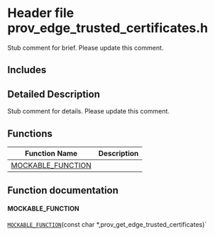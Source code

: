# Header file prov_edge_trusted_certificates.h 

Stub comment for brief. Please update this comment.

## Includes

## Detailed Description

Stub comment for details. Please update this comment.

## Functions

Function Name                  | Description                                
--------------------------------|---------------------------------------------
[MOCKABLE_FUNCTION](./iot-c-ref-prov-edge-trusted-certificates-h/mockable-function.md)            | 

## Function documentation

#### MOCKABLE_FUNCTION 
 [`MOCKABLE_FUNCTION`](#prov__edge__trusted__certificates_8h_1ac8aa8c6469d6f0f974e8fe1964075a69)(const char *,prov_get_edge_trusted_certificates)`

